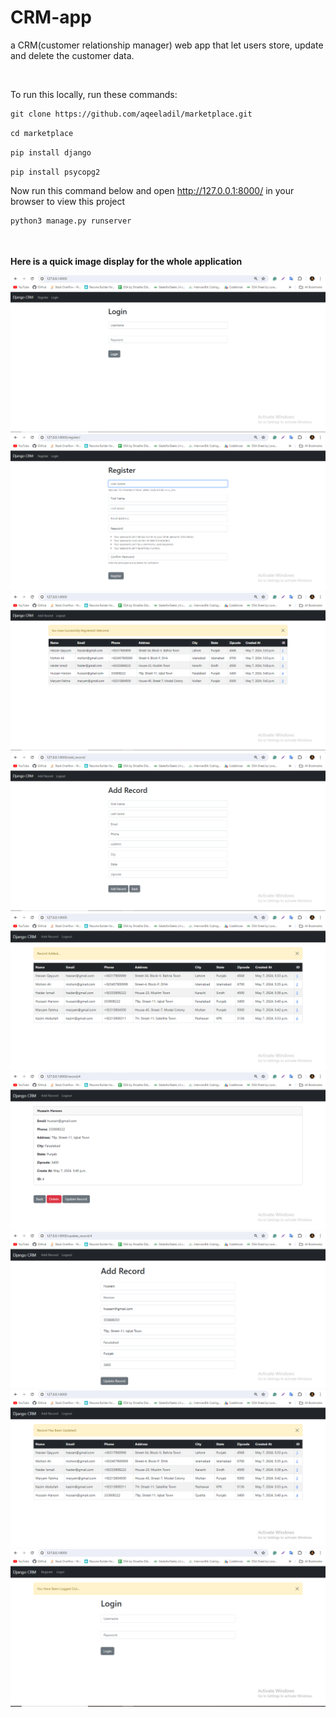 # CRM-app
a CRM(customer relationship manager) web app that let users store, update and delete the customer data. 

<br>

To run this locally, run these commands:
```html
git clone https://github.com/aqeeladil/marketplace.git
```

```html
cd marketplace
```

```html
pip install django
```

```html
pip install psycopg2
```
<be>

Now run this command below and open http://127.0.0.1:8000/ in your browser to view this project

```html
python3 manage.py runserver
```
<br><br>
**Here is a quick image display for the whole application**

![screen](shots/screen1.png)
<br>
![screen](shots/screen2.png)
<br>
![screen](shots/screen3.png)
<br>
![screen](shots/screen4.png)
<br>
![screen](shots/screen5.png)
<br>
![screen](shots/screen6.png)
<br>
![screen](shots/screen7.png)
<br>
![screen](shots/screen8.png)
<br>
![screen](shots/screen9.png)
<br>






        